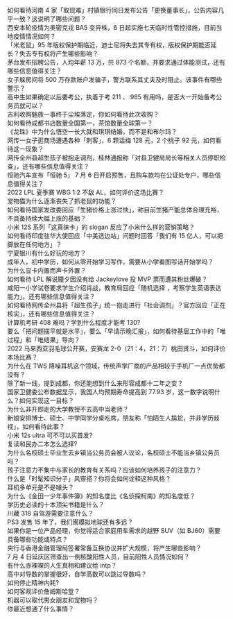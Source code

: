 如何看待河南 4 家「取现难」村镇银行同日发布公告「更换董事长」，公告内容几乎一致？这说明了哪些问题？  
西安本轮疫情为奥密克戎 BA5 变异株，6 日起实施七天临时性管控措施，目前当地疫情情况如何？  
「米老鼠」95 年版权保护期临近，迪士尼将失去其专有权，版权保护期能否延长？失去专有权将产生哪些影响？  
茅台发布招聘公告，人均年薪 13 万，共 873 个名额，并要求通过体能测试，还有哪些信息值得关注？  
女子躲房间将 500 万存款账户发骗子，警方联系其丈夫及时阻止。该事件有哪些警示？  
高中生如果确定以后要考公，执着于考 211 、 985 有用吗，是否大一开始备考公务员就可以？  
吉利收购魅族一事终于尘埃落定，你如何看待此次收购？  
如何看待成都书店数量全国第一，茶馆数量全球第一？  
《龙珠》中为什么悟空一长大就和琪琪结婚，而不是和布尔玛？  
网传一女子逛商场遭遇各种「刺客」，6 颗话梅 128 元，2 个桃子 92 元，如何看待这一现象？  
网传全州县超生孩子被抱走调剂，桂林通报称「对县卫健局局长等相关人员停职检查」，还有哪些信息值得关注？  
恒驰汽车宣布「恒驰 5」 7 月 6 日开启预售，且购车款均在公证处专户，哪些信息值得关注？  
2022 LPL 夏季赛 WBG 1:2 不敌 AL，如何评价这场比赛？  
宠物猫为什么逐渐丧失了抓老鼠的功能？  
如何看待国家发改委回应「生猪价格上涨过快」，称目前生猪产能总体合理充裕，不具备持续大幅上涨的基础？  
小米 12S 系列「这真徕卡」的 slogan 反应了小米什么样的营销策略？  
如何看待印度驻华大使回应「中美选边站」问题时回答「我们有 15 亿人，可以把脚放在任何地方」？  
宁夏银川有什么好玩的地方？  
成年人，初中学历，如何从零开始学习写作，需要从小学看图写话开始学吗？  
为什么显卡内置而声卡外置？  
如何看待 LPL 解说瞳夕因没有给 Jackeylove 投 MVP 票而遭其粉丝爆破？  
咸阳一小学试卷要求学生介绍肖战，教育局回应「随机选择 ，考察学生英语表达能力」。还有哪些信息值得关注？  
如何看待网传全州县将「超生孩子」统一抱走进行「社会调剂」？官方回应「正在核实」，还有哪些信息值得关注？  
计算机考研 408 难吗？学到什么程度才能考 130?  
要么「把问题摆平就是水平」，要么「早请示晚汇报」，如何看待基层工作中的「唯过程」和「唯结果」导向？  
2022 马来西亚羽毛球公开赛，安赛龙 2-0（21：4，21：7）桃田贤斗，如何评价本场比赛？  
为什么在 TWS 降噪耳机这个领域，传统声学厂商的产品相较于手机厂一点优势都没有？  
除了新一线，提到成都，你还能想到什么来形容成都十二年之变？  
国家卫健委公布数据显示，我国人均预期寿命提高到 77.93 岁，这一数字说明什么？如何实现这一目标？  
为什么非升即走的大学教授不去高中当老师？  
新娘安排博士、硕士、中学同学分桌吃席，朋友称「怕陌生人尴尬，并非学历歧视」，如何看待此事？  
小米 12s ultra 可不可以买首发?  
复读和民办二本怎么选择?  
为什么名校硕士毕业生去乡镇当公务员会被人议论，名校硕士不能当乡镇公务员吗？  
孩子注意力不集中与家长的教育有关系吗？应该如何培养孩子的注意力？  
什么是「时髦知识分子」风穿搭？你将会如何诠释这种风格？  
耳机多单元是不是噱头？  
为什么《金田一少年事件簿》的知名度比《名侦探柯南》的知名度低？  
学历史必读的十本顶尖书籍是什么？  
川藏 318 自驾游需要注意什么？  
PS3 发售 15 年了，我们离模拟地球还有多远？  
如果你是一位产品经理，你觉得适合家庭用车需求的越野 SUV（如 BJ60）需要具备哪些功能或特点？  
央行与香港金融管理局签署常备互换协议并扩大规模，将产生哪些影响？  
7 月 4 日延庆区筛查出一例核酸阳性人员，目前阳性人员情况如何？  
有什么赤裸裸的人生真相和建议给 intp？  
高中对导数的掌握很好，自学高数可以跳过导数吗？  
如何停止精神内耗?  
如何客观评价詹姆斯哈登？  
机器可以取代男女朋友和宠物吗？  
你最近想通了什么事情？  
